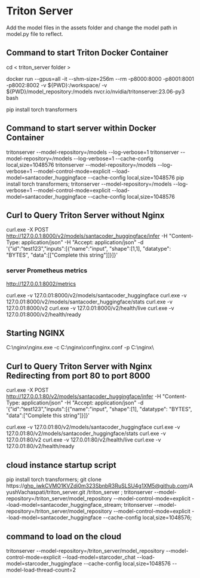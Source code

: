 # Triton Server
Add the model files in the assets folder and change the model path in model.py file to reflect.

## Command to start Triton Docker Container
 cd < triton_server folder >
 
 docker run --gpus=all -it --shm-size=256m --rm -p8000:8000 -p8001:8001 -p8002:8002 -v ${PWD}:/workspace/ -v ${PWD}/model_repository:/models nvcr.io/nvidia/tritonserver:23.06-py3 bash
 
 pip install torch transformers

## Command to start server within Docker Container
 tritonserver --model-repository=/models --log-verbose=1
 tritonserver --model-repository=/models --log-verbose=1 --cache-config local,size=1048576
 tritonserver --model-repository=/models --log-verbose=1 --model-control-mode=explicit --load-model=santacoder_huggingface --cache-config local,size=1048576
pip install torch transformers; tritonserver --model-repository=/models --log-verbose=1 --model-control-mode=explicit --load-model=santacoder_huggingface --cache-config local,size=1048576

## Curl to Query Triton Server without Nginx
 curl.exe  -X POST  http://127.0.0.1:8000/v2/models/santacoder_huggingface/infer -H "Content-Type: application/json" -H "Accept: application/json" -d '{\"id\":\"test123\",\"inputs\":[{\"name\":\"input\", \"shape\":[1,1], \"datatype\": \"BYTES\", \"data\":[[\"Complete this string\"]]}]}'

 ### server Prometheus metrics
 http://127.0.0.1:8002/metrics

 curl.exe -v 127.0.01:8000/v2/models/santacoder_huggingface
 curl.exe -v 127.0.01:8000/v2/models/santacoder_huggingface/stats
 curl.exe -v 127.0.01:8000/v2
 curl.exe -v 127.0.01:8000/v2/health/live
 curl.exe -v 127.0.01:8000/v2/health/ready

## Starting NGINX
 C:\nginx\nginx.exe -c C:\nginx\conf\nginx.conf -p C:\nginx\

## Curl to Query Triton Server with Nginx Redirecting from port 80 to port 8000
 curl.exe  -X POST  http://127.0.0.1:80/v2/models/santacoder_huggingface/infer -H "Content-Type: application/json" -H "Accept: application/json" -d
 '{\"id\":\"test123\",\"inputs\":[{\"name\":\"input\", \"shape\":[1], \"datatype\": \"BYTES\", \"data\":[\"Complete this string\"]}]}'

 curl.exe -v 127.0.01:80/v2/models/santacoder_huggingface
 curl.exe -v 127.0.01:80/v2/models/santacoder_huggingface/stats
 curl.exe -v 127.0.01:80/v2
 curl.exe -v 127.0.01:80/v2/health/live
 curl.exe -v 127.0.01:80/v2/health/ready
 

 ## cloud instance startup script
pip install torch transformers;
git clone https://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@github.com/AyushVachaspati/triton_server.git /triton_server ;
tritonserver --model-repository=/triton_server/model_repository --model-control-mode=explicit --load-model=santacoder_huggingface_stream;
tritonserver --model-repository=/triton_server/model_repository --model-control-mode=explicit --load-model=santacoder_huggingface --cache-config local,size=1048576;


 ## command to load on the cloud
tritonserver --model-repository=/triton_server/model_repository --model-control-mode=explicit --load-model=starcoder_chat --load-model=starcoder_huggingface  --cache-config local,size=1048576 --model-load-thread-count=2

